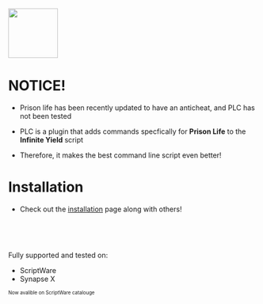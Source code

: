 # <img src="https://user-images.githubusercontent.com/66704899/192125445-d3e7e15e-2d94-4af4-a6af-eaee31114c53.png" width="100">

# NOTICE!
- Prison life has been recently updated to have an anticheat, and PLC has not been tested

- PLC is a plugin that adds commands specfically for **Prison Life** to the **Infinite Yield** script
- Therefore, it makes the best command line script even better!

# Installation

- Check out the [installation](https://github.com/McTurtles5/PLC/wiki/2.-Getting-PLC) page along with others!

⠀

⠀

Fully supported and tested on:

- ScriptWare
- Synapse X

<sub><sup>Now avalible on ScriptWare catalouge</sup></sub>
